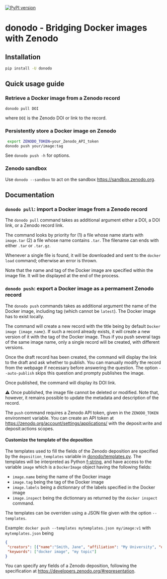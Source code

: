 [![PyPI version](https://badge.fury.io/py/donodo.svg)](https://badge.fury.io/py/donodo)

# donodo - Bridging Docker images with Zenodo

## Installation

```sh
pip install -U donodo
```

## Quick usage guide

### Retrieve a Docker image from a Zenodo record
```sh
donodo pull DOI
```
where `DOI` is the Zenodo DOI or link to the record.

### Persistently store a Docker image on Zenodo

```sh
 export ZENODO_TOKEN=your_Zenodo_API_token
donodo push your/image:tag
```

See `donodo push -h` for options.

### Zenodo sandbox

Use `donodo --sandbox` to act on the sandbox https://sandbox.zenodo.org.

## Documentation

### `donodo pull`: import a Docker image from a Zenodo record

The `donodo pull` command takes as additional argument either a DOI, a DOI link, or a Zenodo record link.

The command looks by priority for (1) a file whose name starts with `image.tar` (2) a file whose name contains `.tar`.
The filename can ends with either `.tar` or `.tar.gz`.

Whenever a single file is found, it will be downloaded and sent to the `docker load` command; otherwise an error is thrown.

Note that the name and tag of the Docker image are specified within the image file. It will be displayed at the end of the process.

### `donodo push`: export a Docker image as a permament Zenodo record

The `donodo push` commands takes as additional argument the name of the Docker image, including tag (which cannot be `latest`). The Docker image has to exist locally.

The command will create a new record with the title being by default `Docker image {image_name}`. If such a record already exists, it will create a new version of it with the tag of the Docker image.
Thus if you push several tags of the same image name, only a single record will be created, with different versions.

Once the draft record has been created, the command will display the link to the draft and ask whether to publish. You can manually modify the record from the webpage if necessary before answering the question. 
The option `--auto-publish` skips this question and prompty publishes the image.

Once published, the command will display its DOI link.

:warning: Once published, the image file cannot be deleted or modified. Note that, however, it remains possible to update the metadata and description of the record.

The `push` command requires a Zenodo API token, given in the `ZENODO_TOKEN` environment variable. You can create an API token at https://zenodo.org/account/settings/applications/ with the deposit:write and deposit:actions scopes.

#### Customize the template of the deposition

The templates used to fill the fields of the Zenodo deposition are specified by the `deposition_templates` variable in [donodo/templates.py](https://github.com/pauleve/donodo/blob/main/donodo/templates.py).
The templates will be interpreted as Python [f-string](https://docs.python.org/3/reference/lexical_analysis.html#f-strings), and have access to the variable `image` which is a `DockerImage` object having the following fields:
- `image.name` being the name of the Docker image
- `image.tag` being the tag of the Docker image
- `image.labels` being a dictionnary of the labels specified in the Docker image
- `image.inspect` being the dictionnary as returned by the `docker inspect` command.

The templates can be overriden using a JSON file given with the option `--templates`.

Example: `docker push --templates mytemplates.json my/image:v1`  with `mytemplates.json` being
```json
{
 "creators": [{"name":"Smith, Jane", "affiliation": "My University", "orcid": "0000-0002-1694-233X"}],
 "keywords": ["docker image", "my topic"]
}
```
You can specify any fields of a Zenodo deposition, following the specification at https://developers.zenodo.org/#representation.
